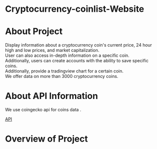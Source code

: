 # Cryptocurrency-coinlist-Website

# About Project 

Display information about a cryptocurrency coin's current price, 24 hour high and low prices, and market capitalization. <br>
User can also access in-depth information on a specific coin. <br>
Additionally, users can create accounts with the ability to save specific coins. <br>
Additionally, provide a tradingview chart for a certain coin. <br>
We offer data on more than 3000 cryptocurrency coins. <br>

# About API Information 

We use coingecko api for coins data .

[API](https://www.coingecko.com/) 

# Overview of Project
